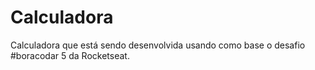 # Calculadora

Calculadora que está sendo desenvolvida usando como base o desafio #boracodar 5 da Rocketseat.
